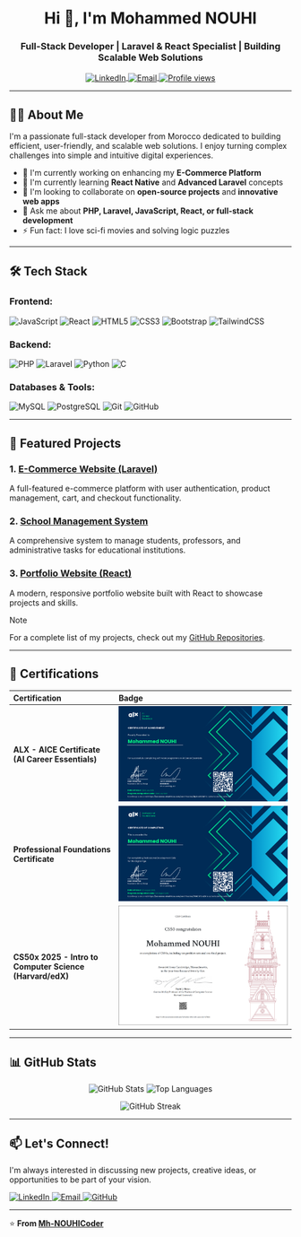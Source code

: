 <h1 align="center">Hi 👋, I'm Mohammed NOUHI</h1>
<h3 align="center">Full-Stack Developer | Laravel & React Specialist | Building Scalable Web Solutions</h3>

<p align="center">
  <a href="https://www.linkedin.com/in/mohammednouhi/" target="blank">
    <img align="center" src="https://img.shields.io/badge/LinkedIn-0077B5?style=for-the-badge&logo=linkedin&logoColor=white" alt="LinkedIn" />
  </a>
  <a href="mailto:your.email@example.com">
    <img align="center" src="https://img.shields.io/badge/Gmail-D14836?style=for-the-badge&logo=gmail&logoColor=white" alt="Email" />
  </a>
  <a href="https://github.com/Mh-NOUHICoder">
    <img align="center" src="https://komarev.com/ghpvc/?username=Mh-NOUHICoder&color=blueviolet&style=for-the-badge" alt="Profile views" />
  </a>
</p>

---

## 👨‍💻 About Me

I'm a passionate full-stack developer from Morocco dedicated to building efficient, user-friendly, and scalable web solutions. I enjoy turning complex challenges into simple and intuitive digital experiences.

- 🔭 I'm currently working on enhancing my **E-Commerce Platform**
- 🌱 I'm currently learning **React Native** and **Advanced Laravel** concepts
- 👯 I'm looking to collaborate on **open-source projects** and **innovative web apps**
- 💬 Ask me about **PHP, Laravel, JavaScript, React, or full-stack development**
- ⚡ Fun fact: I love sci-fi movies and solving logic puzzles

---

## 🛠️ Tech Stack

### Frontend:
![JavaScript](https://img.shields.io/badge/JavaScript-F7DF1E?style=for-the-badge&logo=javascript&logoColor=black)
![React](https://img.shields.io/badge/React-20232A?style=for-the-badge&logo=react&logoColor=61DAFB)
![HTML5](https://img.shields.io/badge/HTML5-E34F26?style=for-the-badge&logo=html5&logoColor=white)
![CSS3](https://img.shields.io/badge/CSS3-1572B6?style=for-the-badge&logo=css3&logoColor=white)
![Bootstrap](https://img.shields.io/badge/Bootstrap-563D7C?style=for-the-badge&logo=bootstrap&logoColor=white)
![TailwindCSS](https://img.shields.io/badge/Tailwind_CSS-38B2AC?style=for-the-badge&logo=tailwind-css&logoColor=white)

### Backend:
![PHP](https://img.shields.io/badge/PHP-777BB4?style=for-the-badge&logo=php&logoColor=white)
![Laravel](https://img.shields.io/badge/Laravel-FF2D20?style=for-the-badge&logo=laravel&logoColor=white)
![Python](https://img.shields.io/badge/Python-3776AB?style=for-the-badge&logo=python&logoColor=white)
![C](https://img.shields.io/badge/C-00599C?style=for-the-badge&logo=c&logoColor=white)

### Databases & Tools:
![MySQL](https://img.shields.io/badge/MySQL-005C84?style=for-the-badge&logo=mysql&logoColor=white)
![PostgreSQL](https://img.shields.io/badge/PostgreSQL-316192?style=for-the-badge&logo=postgresql&logoColor=white)
![Git](https://img.shields.io/badge/Git-F05032?style=for-the-badge&logo=git&logoColor=white)
![GitHub](https://img.shields.io/badge/GitHub-100000?style=for-the-badge&logo=github&logoColor=white)

---

## 🚀 Featured Projects

### 1. [E-Commerce Website (Laravel)](https://github.com/Mh-NOUHICoder/E-commerce-Website-Laravel)
A full-featured e-commerce platform with user authentication, product management, cart, and checkout functionality.

### 2. [School Management System](https://github.com/Mh-NOUHICoder/School-Management-System-Laravel)
A comprehensive system to manage students, professors, and administrative tasks for educational institutions.

### 3. [Portfolio Website (React)](https://github.com/Mh-NOUHICoder/Portfolio-Website-React)
A modern, responsive portfolio website built with React to showcase projects and skills.

> [!NOTE]
> For a complete list of my projects, check out my [GitHub Repositories](https://github.com/Mh-NOUHICoder?tab=repositories).

---

## 📜 Certifications

| Certification | Badge |
| :--- | :--- |
| **ALX - AICE Certificate (AI Career Essentials)** | [![ALX AICE Certificate](https://github.com/Mh-NOUHICoder/Certifications/raw/main/Alx-aice-ai-career-essentials-certificate.png)](https://github.com/Mh-NOUHICoder/Certifications/raw/main/Alx-aice-ai-career-essentials-certificate.png) |
| **Professional Foundations Certificate** | [![Professional Foundations Certificate](https://github.com/Mh-NOUHICoder/Certifications/raw/main/Professional-foundations-certificate-mohammed-nouhi.png)](https://github.com/Mh-NOUHICoder/Certifications/raw/main/Professional-foundations-certificate-mohammed-nouhi.png) |
| **CS50x 2025 - Intro to Computer Science (Harvard/edX)** | [![CS50x 2025 Certificate](https://github.com/Mh-NOUHICoder/Certifications/raw/main/CS50x.png)](https://github.com/Mh-NOUHICoder/Certifications/raw/main/CS50x.png) |

---

## 📊 GitHub Stats

<p align="center">
  <img src="https://github-readme-stats.vercel.app/api?username=Mh-NOUHICoder&show_icons=true&theme=radical" alt="GitHub Stats" height="150" />
  <img src="https://github-readme-stats.vercel.app/api/top-langs/?username=Mh-NOUHICoder&layout=compact&theme=radical" alt="Top Languages" height="150" />
</p>

<p align="center">
  <img src="https://github-readme-streak-stats.herokuapp.com/?user=Mh-NOUHICoder&theme=radical" alt="GitHub Streak" />
</p>

---

## 📫 Let's Connect!

I'm always interested in discussing new projects, creative ideas, or opportunities to be part of your vision.

<p align="left">
  <a href="https://www.linkedin.com/in/mohammednouhi/" target="blank">
    <img src="https://img.shields.io/badge/LinkedIn-0077B5?style=for-the-badge&logo=linkedin&logoColor=white" alt="LinkedIn" />
  </a>
  <a href="mailto:mohammednouhi.official@gmail.com">
    <img src="https://img.shields.io/badge/Gmail-D14836?style=for-the-badge&logo=gmail&logoColor=white" alt="Email" />
  </a>
  <a href="https://github.com/Mh-NOUHICoder">
    <img src="https://img.shields.io/badge/GitHub-100000?style=for-the-badge&logo=github&logoColor=white" alt="GitHub" />
  </a>
</p>

---

⭐ **From [Mh-NOUHICoder](https://github.com/Mh-NOUHICoder)**
